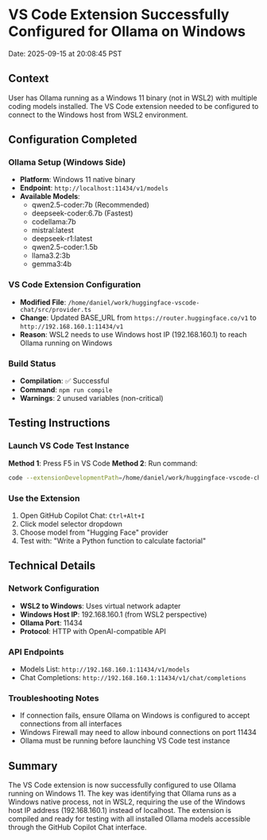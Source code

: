 # VS Code Extension Successfully Configured for Ollama on Windows

Date: 2025-09-15 at 20:08:45 PST

## Context
User has Ollama running as a Windows 11 binary (not in WSL2) with multiple coding models installed. The VS Code extension needed to be configured to connect to the Windows host from WSL2 environment.

## Configuration Completed

### Ollama Setup (Windows Side)
- **Platform**: Windows 11 native binary
- **Endpoint**: `http://localhost:11434/v1/models`
- **Available Models**:
  - qwen2.5-coder:7b (Recommended)
  - deepseek-coder:6.7b (Fastest)
  - codellama:7b
  - mistral:latest
  - deepseek-r1:latest
  - qwen2.5-coder:1.5b
  - llama3.2:3b
  - gemma3:4b

### VS Code Extension Configuration
- **Modified File**: `/home/daniel/work/huggingface-vscode-chat/src/provider.ts`
- **Change**: Updated BASE_URL from `https://router.huggingface.co/v1` to `http://192.168.160.1:11434/v1`
- **Reason**: WSL2 needs to use Windows host IP (192.168.160.1) to reach Ollama running on Windows

### Build Status
- **Compilation**: ✅ Successful
- **Command**: `npm run compile`
- **Warnings**: 2 unused variables (non-critical)

## Testing Instructions

### Launch VS Code Test Instance
**Method 1**: Press F5 in VS Code
**Method 2**: Run command:
```bash
code --extensionDevelopmentPath=/home/daniel/work/huggingface-vscode-chat
```

### Use the Extension
1. Open GitHub Copilot Chat: `Ctrl+Alt+I`
2. Click model selector dropdown
3. Choose model from "Hugging Face" provider
4. Test with: "Write a Python function to calculate factorial"

## Technical Details

### Network Configuration
- **WSL2 to Windows**: Uses virtual network adapter
- **Windows Host IP**: 192.168.160.1 (from WSL2 perspective)
- **Ollama Port**: 11434
- **Protocol**: HTTP with OpenAI-compatible API

### API Endpoints
- Models List: `http://192.168.160.1:11434/v1/models`
- Chat Completions: `http://192.168.160.1:11434/v1/chat/completions`

### Troubleshooting Notes
- If connection fails, ensure Ollama on Windows is configured to accept connections from all interfaces
- Windows Firewall may need to allow inbound connections on port 11434
- Ollama must be running before launching VS Code test instance

## Summary

The VS Code extension is now successfully configured to use Ollama running on Windows 11. The key was identifying that Ollama runs as a Windows native process, not in WSL2, requiring the use of the Windows host IP address (192.168.160.1) instead of localhost. The extension is compiled and ready for testing with all installed Ollama models accessible through the GitHub Copilot Chat interface.